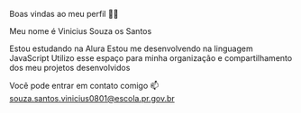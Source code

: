 Boas vindas ao meu perfil 💙💙

Meu nome é Vinicius Souza os Santos

Estou estudando na Alura
Estou me desenvolvendo na linguagem JavaScript
Utilizo esse espaço para minha organização e compartilhamento dos meu projetos desenvolvidos

Você pode entrar em contato comigo 📫
souza.santos.vinicius0801@escola.pr.gov.br
